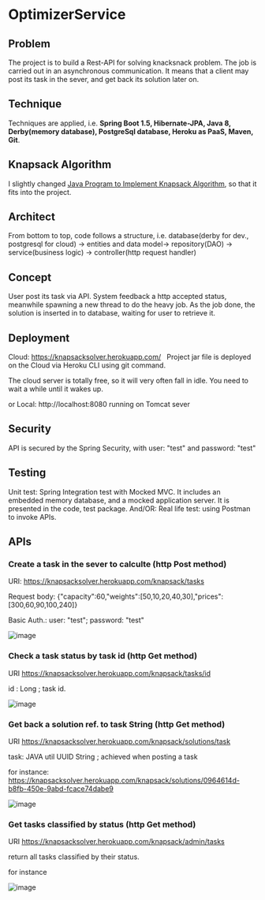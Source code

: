 # OptimizerService

## Problem
The project is to build a Rest-API for solving knacksnack problem. The job is carried out in an asynchronous communication.
It means that a client may post its task in the sever, and get back its solution later on.  

## Technique
Techniques are applied, i.e. **Spring Boot 1.5, Hibernate-JPA, Java 8, Derby(memory database), PostgreSql database, Heroku as PaaS, Maven, Git**. 

## Knapsack Algorithm
I slightly changed [Java Program to Implement Knapsack Algorithm](http://www.sanfoundry.com/java-program-knapsack-algorithm/), so that it fits into the project. 

## Architect
From bottom to top, code follows a structure, i.e.
database(derby for dev., postgresql for cloud) -> entities and data model-> repository(DAO) -> service(business logic) -> controller(http request handler)

## Concept
User post its task via API. System feedback a http accepted status, meanwhile spawning a new thread to do the heavy job. As the job done, the solution is inserted in to database, waiting for user to retrieve it. 

## Deployment
Cloud: https://knapsacksolver.herokuapp.com/   
Project jar file is deployed on the Cloud via Heroku CLI using git command. 

The cloud server is totally free, so it will very often fall in idle. You need to wait a while until it wakes up. 

or 
Local: http://localhost:8080
running on Tomcat sever

## Security
API is secured by the Spring Security, with user: "test" and password: "test"

## Testing 
Unit test: Spring Integration test with Mocked MVC. It includes an embedded memory database, and a mocked application server.
It is presented in the code, test package. 
And/OR: 
Real life test: using Postman to invoke APIs. 

## APIs
### Create a task in the sever to calculte (http Post method)
URI: https://knapsacksolver.herokuapp.com/knapsack/tasks

Request body: {"capacity":60,"weights":[50,10,20,40,30],"prices":[300,60,90,100,240]}

Basic Auth.: user: "test"; password: "test"

![image](https://user-images.githubusercontent.com/17804600/30811114-8729fdaa-a207-11e7-9a3d-ba63dea7ea3f.png)


### Check a task status by task id (http Get method)
URI https://knapsacksolver.herokuapp.com/knapsack/tasks/id

id : Long ; task id.

![image](https://user-images.githubusercontent.com/17804600/30812301-b4d9ff9a-a20a-11e7-906c-cf2a413cf9ce.png)


### Get back a solution ref. to task String (http Get method)
URI https://knapsacksolver.herokuapp.com/knapsack/solutions/task

task: JAVA util UUID String ; achieved when posting a task

for instance: https://knapsacksolver.herokuapp.com/knapsack/solutions/0964614d-b8fb-450e-9abd-fcace74dabe9

![image](https://user-images.githubusercontent.com/17804600/30818261-612d2906-a21b-11e7-982f-f40fc7c59814.png)

### Get tasks classified by status (http Get method)
URI https://knapsacksolver.herokuapp.com/knapsack/admin/tasks

return all tasks classified by their status. 

for instance

![image](https://user-images.githubusercontent.com/17804600/30820429-296efeca-a222-11e7-88d4-dd499490faea.png)










